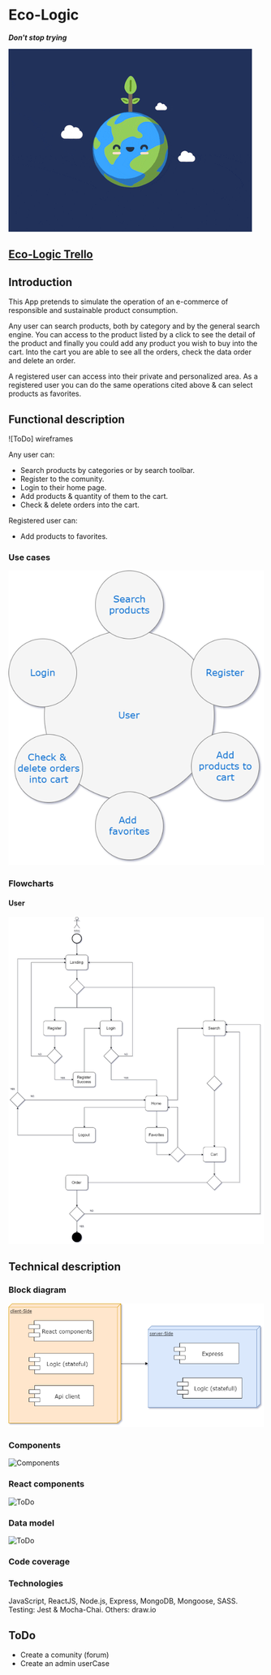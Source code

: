 # Eco-Logic

***Don't stop trying***

![interesting img](images/readme-intro-gif.gif)

## [Eco-Logic Trello](https://trello.com/b/bfwDrnGU/eco-logic)

## Introduction
This App pretends to simulate the operation of an e-commerce of responsible and sustainable product consumption.

Any user can search products, both by category and by the general search engine. 
You can access to the product listed by a click to see the detail of the product and finally you could add any product you wish to buy into the cart. Into the cart you are able to see all the orders, check the data order and delete an order.

A registered user can access into their private and personalized area. As a registered user you can do the same operations cited above & can select products as favorites.

## Functional description
![ToDo] wireframes

Any user can:
* Search products by categories or by search toolbar.
* Register to the comunity.
* Login to their home page.
* Add products & quantity of them to the cart.
* Check & delete orders into the cart.

Registered user can:
* Add products to favorites.

### Use cases
![userCases](images/functional-description/User-cases-diagram.png)

### Flowcharts
#### User
![flowchartUser](images/functional-description/Flowchart-user-diagram.png)

## Technical description
### Block diagram
![Blocks](images/technical-description/Block-diagram.png)

### Components
![Components](images/technical-description/Components-diagram.png`)

### React components
![ToDo](Components.PNG)

### Data model
![ToDo](dataModel.PNG)

### Code coverage


### Technologies
JavaScript, ReactJS, Node.js, Express, MongoDB, Mongoose, SASS.
Testing: Jest & Mocha-Chai.
Others: draw.io

## ToDo
* Create a comunity (forum)
* Create an admin userCase